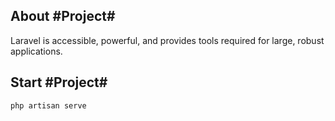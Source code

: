 ## About #Project#

Laravel is accessible, powerful, and provides tools required for large, robust applications.

## Start #Project#

<code>php artisan serve</code>
